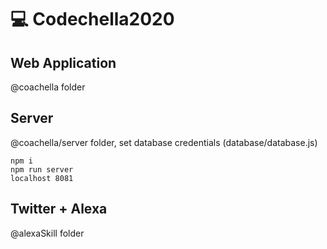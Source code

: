 # 💻 Codechella2020



## Web Application 
@coachella folder

## Server 
@coachella/server folder, set database credentials (database/database.js)

```
npm i
npm run server
localhost 8081
```
## Twitter + Alexa
@alexaSkill folder
